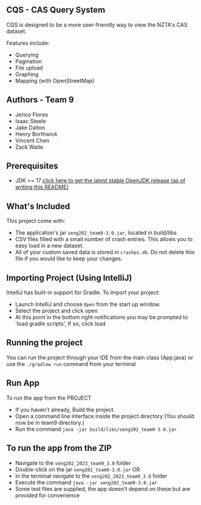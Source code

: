 ## CQS - CAS Query System
CQS is designed to be a more user-friendly way to view the NZTA's CAS dataset.

Features include:
- Querying
- Pagination
- File upload
- Graphing
- Mapping (with OpenStreetMap)

## Authors - Team 9
- Jerico Flores
- Isaac Steele
- Jake Dalton
- Henry Borthwick
- Vincent Chen
- Zack Waite

## Prerequisites
- JDK >= 17 [click here to get the latest stable OpenJDK release (as of writing this README)](https://jdk.java.net/18/)


## What's Included
This project come with:
- The application's jar `seng202_team9-3.0.jar`, located in build/libs
- CSV files filled with a small number of crash entries. This allows you to easy load in a new dataset.
- All of your custom saved data is stored in `crashes.db`. Do not delete this file if you would like to keep your changes.


## Importing Project (Using IntelliJ)
IntelliJ has built-in support for Gradle. To import your project:

- Launch IntelliJ and choose `Open` from the start up window.
- Select the project and click open
- At this point in the bottom right notifications you may be prompted to 'load gradle scripts', If so, click load


## Running the project
You can run the project through your IDE from the main class (App.java) or use the `./gradlew run` command from your terminal


## Run App 
To run the app from the PROJECT
- If you haven't already, Build the project.
- Open a command line interface inside the project directory (You should now be in team9 directory.)
- Run the command `java -jar build/libs/seng202_team9-3.0.jar`

## To run the app from the ZIP
- Navigate to the `seng202_2023_team9_3.0` folder
- Double-click on the jar `seng202_team9-3.0.jar`
OR
- In the terminal navigate to the `seng202_2023_team9_3.0` folder
- Execute the command `java -jar seng202_team9-3.0.jar`
- Some test files are supplied, the app doesn't depend on these but are provided for convenience

